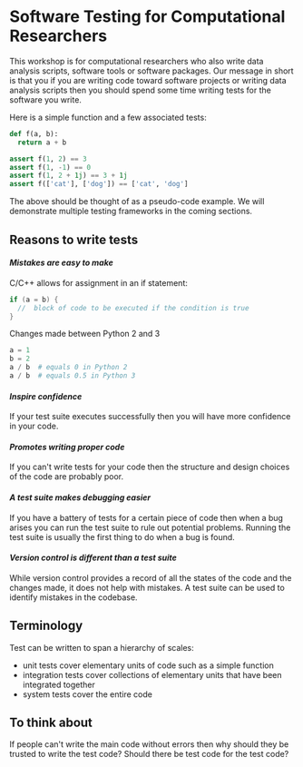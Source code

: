 # Software Testing for Computational Researchers

This workshop is for computational researchers who also write data analysis scripts, software tools or software packages. Our message in short is that you if you are writing code toward software projects or writing data analysis scripts then you should spend some time writing tests for the software you write.

Here is a simple function and a few associated tests:

```python
def f(a, b):
  return a + b

assert f(1, 2) == 3
assert f(1, -1) == 0
assert f(1, 2 + 1j) == 3 + 1j
assert f(['cat'], ['dog']) == ['cat', 'dog']
```

The above should be thought of as a pseudo-code example. We will demonstrate multiple testing frameworks in the coming sections.

## Reasons to write tests

#### *Mistakes are easy to make*

C/C++ allows for assignment in an if statement:

```c++
if (a = b) {
  //  block of code to be executed if the condition is true
}
```

Changes made between Python 2 and 3

```python
a = 1
b = 2
a / b  # equals 0 in Python 2
a / b  # equals 0.5 in Python 3
```

#### *Inspire confidence*

If your test suite executes successfully then you will have more confidence in your code.

#### *Promotes writing proper code*

If you can't write tests for your code then the structure and design choices of the code are probably poor.

#### *A test suite makes debugging easier*

If you have a battery of tests for a certain piece of code then when a bug arises you can run the test suite to rule out potential problems. Running the test suite is usually the first thing to do when a bug is found.

#### *Version control is different than a test suite*

While version control provides a record of all the states of the code and the changes made, it does not help with mistakes. A test suite can be used to identify mistakes in the codebase.

## Terminology

Test can be written to span a hierarchy of scales:

* unit tests cover elementary units of code such as a simple function
* integration tests cover collections of elementary units that have been integrated together
* system tests cover the entire code

## To think about

If people can't write the main code without errors then why should they be trusted to write the test code? Should there be test code for the test code?
